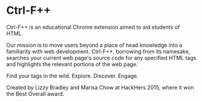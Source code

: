 # Ctrl-F++
Ctrl-F++ is an educational Chrome extension aimed to aid students of HTML. 

Our mission is to move users beyond a place of head knowledge into a familiarity with web development. Ctrl-F++, borrowing from its namesake,  searches your current web page's source code for any specified HTML tags and highlights the relevant portions of the web page. 

Find your tags in the wild. Explore. Discover. Engage. 

Created by Lizzy Bradley and Marisa Chow at HackHers 2015, where it won the Best Overall award.
